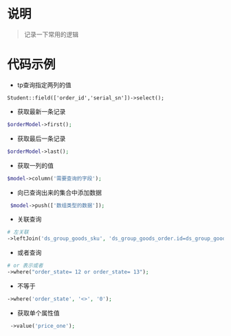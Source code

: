# 说明

> 记录一下常用的逻辑

# 代码示例

- tp查询指定两列的值

```shell
Student::field(['order_id','serial_sn'])->select();
```

- 获取最新一条记录

```php
$orderModel->first();
```

- 获取最后一条记录

```php
$orderModel->last();
```

- 获取一列的值

```php
$model->column('需要查询的字段');
```

- 向已查询出来的集合中添加数据

```php
 $model->push(['数组类型的数据']);
```

- 关联查询

```php
# 左关联
->leftJoin('ds_group_goods_sku', 'ds_group_goods_order.id=ds_group_goods_sku.group_goods_id')
```

- 或者查询

```php
# or 表示或者
->where("order_state= 12 or order_state= 13");
```

- 不等于

```php
->where('order_state', '<>', '0');
```

- 获取单个属性值

```php
 ->value('price_one');
```

